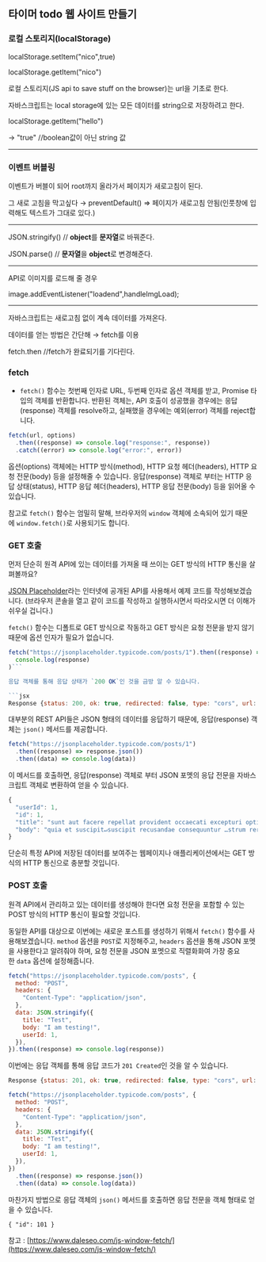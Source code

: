 ## 타이머 todo 웹 사이트 만들기

### 로컬 스토리지(localStorage)

localStorage.setItem("nico",true)

localStorage.getItem("nico")

로컬 스토리지(JS api to save stuff on the browser)는 url을 기초로 한다.

자바스크립트는 local storage에 있는 모든 데이터를 string으로 저장하려고 한다.

localStorage.getItem("hello")

→ "true" //boolean값이 아닌 string 값

---

### 이벤트 버블링

이벤트가 버블이 되어 root까지 올라가서 페이지가 새로고침이 된다.

그 새로 고침을 막고싶다 → preventDefault() ⇒ 페이지가 새로고침 안됨(인풋창에 입력해도 텍스트가 그대로 있다.)

---

JSON.stringify() // **object**를 **문자열**로 바꿔준다.

JSON.parse() // **문자열**을 **object**로 변경해준다.

---

API로 이미지를 로드해 줄 경우

image.addEventListener("loadend",handleImgLoad);

---

자바스크립트는 새로고침 없이 계속 데이터를 가져온다.

데이터를 얻는 방법은 간단해 → fetch를 이용

fetch.then //fetch가 완료되기를 기다린다.

### fetch

- `fetch()` 함수는 첫번째 인자로 URL, 두번째 인자로 옵션 객체를 받고, Promise 타입의 객체를 반환합니다. 반환된 객체는, API 호출이 성공했을 경우에는 응답(response) 객체를 resolve하고, 실패했을 경우에는 예외(error) 객체를 reject합니다.

```jsx
fetch(url, options)
  .then((response) => console.log("response:", response))
  .catch((error) => console.log("error:", error))
```

옵션(options) 객체에는 HTTP 방식(method), HTTP 요청 헤더(headers), HTTP 요청 전문(body) 등을 설정해줄 수 있습니다. 응답(response) 객체로 부터는 HTTP 응답 상태(status), HTTP 응답 헤더(headers), HTTP 응답 전문(body) 등을 읽어올 수 있습니다.

참고로 `fetch()` 함수는 엄밀히 말해, 브라우저의 `window` 객체에 소속되어 있기 때문에 `window.fetch()`로 사용되기도 합니다.

### **GET 호출**

먼저 단순히 원격 API에 있는 데이터를 가져올 때 쓰이는 GET 방식의 HTTP 통신을 살펴볼까요?

[JSON Placeholder](https://jsonplaceholder.typicode.com/)라는 인터넷에 공개된 API를 사용해서 예제 코드를 작성해보겠습니다. (브라우저 콘솔을 열고 같이 코드를 작성하고 실행하시면서 따라오시면 더 이해가 쉬우실 겁니다.)

`fetch()` 함수는 디폴트로 GET 방식으로 작동하고 GET 방식은 요청 전문을 받지 않기 때문에 옵션 인자가 필요가 없습니다.

```jsx
fetch("https://jsonplaceholder.typicode.com/posts/1").then((response) =>
  console.log(response)
)```

응답 객체를 통해 응답 상태가 `200 OK`인 것을 금방 알 수 있습니다.

```jsx
Response {status: 200, ok: true, redirected: false, type: "cors", url: "https://jsonplaceholder.typicode.com/posts/1", …}
```

대부분의 REST API들은 JSON 형태의 데이터를 응답하기 때문에, 응답(response) 객체는 `json()` 메서드를 제공합니다.

```jsx
fetch("https://jsonplaceholder.typicode.com/posts/1")
  .then((response) => response.json())
  .then((data) => console.log(data))
```

이 메서드를 호출하면, 응답(response) 객체로 부터 JSON 포멧의 응답 전문을 자바스크립트 객체로 변환하여 얻을 수 있습니다.

```jsx
{
  "userId": 1,
  "id": 1,
  "title": "sunt aut facere repellat provident occaecati excepturi optio reprehenderit",
  "body": "quia et suscipit↵suscipit recusandae consequuntur …strum rerum est autem sunt rem eveniet architecto"
}
```

단순히 특정 API에 저장된 데이터를 보여주는 웹페이지나 애플리케이션에서는 GET 방식의 HTTP 통신으로 충분할 것입니다.

### **POST 호출**

원격 API에서 관리하고 있는 데이터를 생성해야 한다면 요청 전문을 포함할 수 있는 POST 방식의 HTTP 통신이 필요할 것입니다.

동일한 API를 대상으로 이번에는 새로운 포스트를 생성하기 위해서 `fetch()` 함수를 사용해보겠습니다. `method` 옵션을 `POST`로 지정해주고, `headers` 옵션을 통해 JSON 포멧을 사용한다고 알려줘야 하며, 요청 전문을 JSON 포멧으로 직렬화화여 가장 중요한 `data` 옵션에 설정해줍니다.

```jsx
fetch("https://jsonplaceholder.typicode.com/posts", {
  method: "POST",
  headers: {
    "Content-Type": "application/json",
  },
  data: JSON.stringify({
    title: "Test",
    body: "I am testing!",
    userId: 1,
  }),
}).then((response) => console.log(response))
```

이번에는 응답 객체를 통해 응답 코드가 `201 Created`인 것을 알 수 있습니다.

```jsx
Response {status: 201, ok: true, redirected: false, type: "cors", url: "https://jsonplaceholder.typicode.com/posts", …}
```

```jsx
fetch("https://jsonplaceholder.typicode.com/posts", {
  method: "POST",
  headers: {
    "Content-Type": "application/json",
  },
  data: JSON.stringify({
    title: "Test",
    body: "I am testing!",
    userId: 1,
  }),
})
  .then((response) => response.json())
  .then((data) => console.log(data))
```

마찬가지 방법으로 응답 객체의 `json()` 메서드를 호출하면 응답 전문을 객체 형태로 얻을 수 있습니다.

`{
  "id": 101
}`

참고 : [https://www.daleseo.com/js-window-fetch/](https://www.daleseo.com/js-window-fetch/)
